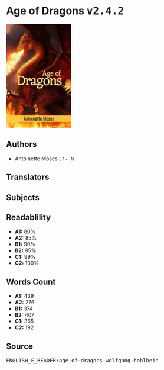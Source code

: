 # Age of Dragons <kbd>v2.4.2</kbd>

![](./cover.medium.jpg "")

## Authors


 - Antoinette Moses <small>(-1 - -1)</small>

## Translators



## Subjects



## Readablility


 - **A1:** 80%
 - **A2:** 85%
 - **B1:** 90%
 - **B2:** 95%
 - **C1:** 99%
 - **C2:** 100%

## Words Count


 - **A1:** 439
 - **A2:** 276
 - **B1:** 374
 - **B2:** 407
 - **C1:** 365
 - **C2:** 192

## Source


<kbd>ENGLISH_E_READER:age-of-dragons-wolfgang-hohlbein</kbd>
